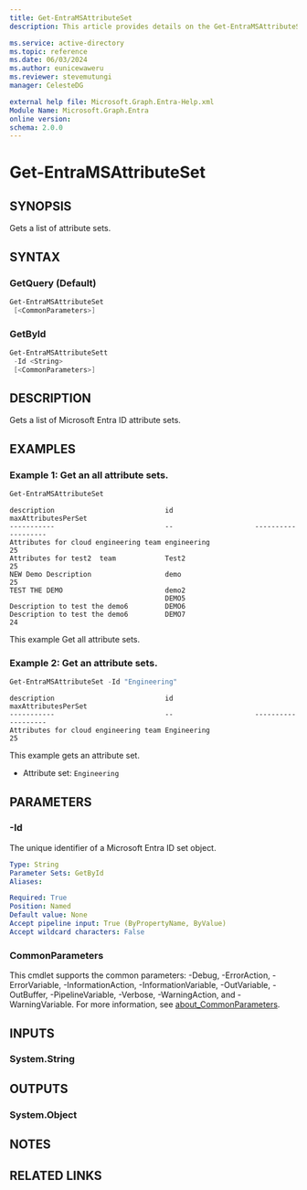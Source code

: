 ```yaml
---
title: Get-EntraMSAttributeSet
description: This article provides details on the Get-EntraMSAttributeSet command.

ms.service: active-directory
ms.topic: reference
ms.date: 06/03/2024
ms.author: eunicewaweru
ms.reviewer: stevemutungi
manager: CelesteDG

external help file: Microsoft.Graph.Entra-Help.xml
Module Name: Microsoft.Graph.Entra
online version:
schema: 2.0.0
---
```


# Get-EntraMSAttributeSet

## SYNOPSIS
Gets a list of attribute sets.

## SYNTAX

### GetQuery (Default)
```powershell
Get-EntraMSAttributeSet
 [<CommonParameters>]
```

### GetById
```powershell
Get-EntraMSAttributeSett 
 -Id <String> 
 [<CommonParameters>]
```

## DESCRIPTION
Gets a list of Microsoft Entra ID attribute sets.

## EXAMPLES

### Example 1: Get an all attribute sets.
```powershell
Get-EntraMSAttributeSet
```
```output
description                           id                    maxAttributesPerSet
-----------                           --                    -------------------
Attributes for cloud engineering team engineering                            25
Attributes for test2  team            Test2                                  25
NEW Demo Description                  demo                                   25
TEST THE DEMO                         demo2
                                      DEMO5
Description to test the demo6         DEMO6
Description to test the demo6         DEMO7                                  24
```
This example Get all attribute sets.

### Example 2: Get an attribute sets.
```powershell
Get-EntraMSAttributeSet -Id "Engineering"
```
```output
description                           id                    maxAttributesPerSet
-----------                           --                    -------------------
Attributes for cloud engineering team Engineering                            25
```

This example gets an attribute set.

- Attribute set: `Engineering`

## PARAMETERS

### -Id
The unique identifier of a Microsoft Entra ID set object.

```yaml
Type: String
Parameter Sets: GetById
Aliases:

Required: True
Position: Named
Default value: None
Accept pipeline input: True (ByPropertyName, ByValue)
Accept wildcard characters: False
```

### CommonParameters
This cmdlet supports the common parameters: -Debug, -ErrorAction, -ErrorVariable, -InformationAction, -InformationVariable, -OutVariable, -OutBuffer, -PipelineVariable, -Verbose, -WarningAction, and -WarningVariable. For more information, see [about_CommonParameters](https://go.microsoft.com/fwlink/?LinkID=113216).

## INPUTS

### System.String

## OUTPUTS

### System.Object
## NOTES

## RELATED LINKS
